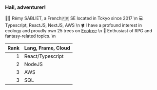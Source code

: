 
### Hail, adventurer!

 👦🏻 Rémy SABLIET, a French🇫🇷 SE located in Tokyo since 2017 \n
 💻 Typescript, ReactJS, NextJS, AWS \n
 🍀 I have a profound interest in ecology and proudly own 25 trees on [Ecotree](https://ecotree.green/) \n
 🔮 Enthusiast of RPG and fantasy-related topics. \n





| Rank | Lang, Frame, Cloud |
|-----:|--------------------|
|     1|  React/Typescript  |
|     2|  NodeJS            |
|     3|  AWS               |
|     3|  SQL               |

